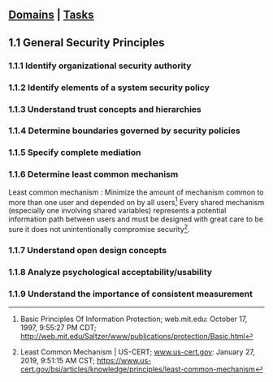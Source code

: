 [Domains](../index.md) | [Tasks](index.md)
---

## 1.1 General Security Principles

### 1.1.1 Identify organizational security authority

### 1.1.2 Identify elements of a system security policy

### 1.1.3 Understand trust concepts and hierarchies

### 1.1.4 Determine boundaries governed by security policies

### 1.1.5 Specify complete mediation

### 1.1.6 Determine least common mechanism
Least common mechanism
: Minimize the amount of mechanism common to more than one user and depended on by all users[^1] Every shared mechanism (especially one involving shared variables) represents a potential information path between users and must be designed with great care to be sure it does not unintentionally compromise security[^2].

### 1.1.7 Understand open design concepts

### 1.1.8 Analyze psychological acceptability/usability

### 1.1.9 Understand the importance of consistent measurement



[^1]: Basic Principles Of Information Protection; web.mit.edu: October 17, 1997, 9:55:27 PM CDT; http://web.mit.edu/Saltzer/www/publications/protection/Basic.html
[^2]: Least Common Mechanism | US-CERT; www.us-cert.gov: January 27, 2019, 9:51:15 AM CST; https://www.us-cert.gov/bsi/articles/knowledge/principles/least-common-mechanism
<!--stackedit_data:
eyJoaXN0b3J5IjpbMTQxMTY5MDg5NCwtMTE1NDcwOTcxNywtNT
g5NzAyNTMyXX0=
-->